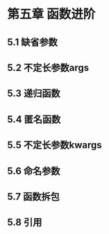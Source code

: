 # 第五章 函数进阶

## 5.1 缺省参数

## 5.2 不定长参数args

## 5.3 递归函数

## 5.4 匿名函数

## 5.5 不定长参数kwargs

## 5.6 命名参数

## 5.7 函数拆包

## 5.8 引用
